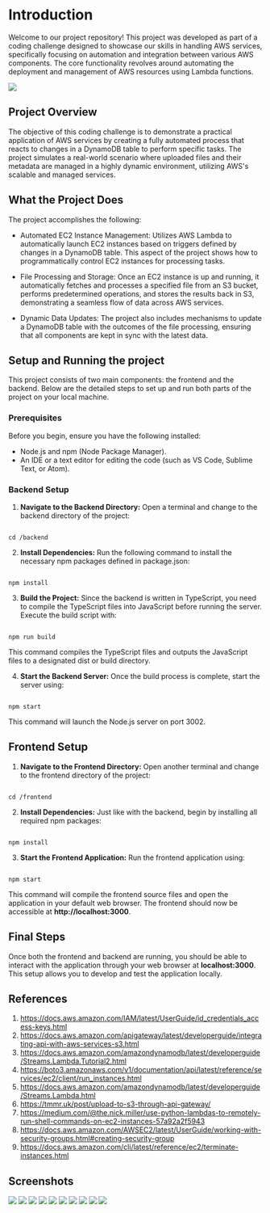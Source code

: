 # Introduction

Welcome to our project repository! This project was developed as part of a coding challenge designed to showcase our skills in handling AWS services, specifically focusing on automation and integration between various AWS components. The core functionality revolves around automating the deployment and management of AWS resources using Lambda functions.

![](Assets/fovustechstack.png)

## Project Overview

The objective of this coding challenge is to demonstrate a practical application of AWS services by creating a fully automated process that reacts to changes in a DynamoDB table to perform specific tasks. The project simulates a real-world scenario where uploaded files and their metadata are managed in a highly dynamic environment, utilizing AWS's scalable and managed services.

## What the Project Does

The project accomplishes the following:

- Automated EC2 Instance Management: Utilizes AWS Lambda to automatically launch EC2 instances based on triggers defined by changes in a DynamoDB table. This aspect of the project shows how to programmatically control EC2 instances for processing tasks.

- File Processing and Storage: Once an EC2 instance is up and running, it automatically fetches and processes a specified file from an S3 bucket, performs predetermined operations, and stores the results back in S3, demonstrating a seamless flow of data across AWS services.

- Dynamic Data Updates: The project also includes mechanisms to update a DynamoDB table with the outcomes of the file processing, ensuring that all components are kept in sync with the latest data.

## Setup and Running the project

This project consists of two main components: the frontend and the backend. Below are the detailed steps to set up and run both parts of the project on your local machine.
### Prerequisites

Before you begin, ensure you have the following installed:

- Node.js and npm (Node Package Manager). 
- An IDE or a text editor for editing the code (such as VS Code, Sublime Text, or Atom).

### Backend Setup

1. **Navigate to the Backend Directory:**
Open a terminal and change to the backend directory of the project:
```

cd /backend

```
2. **Install Dependencies:**
Run the following command to install the necessary npm packages defined in package.json:
```

npm install

```
3. **Build the Project:**
Since the backend is written in TypeScript, you need to compile the TypeScript files into JavaScript before running the server. Execute the build script with:
```

npm run build

```

This command compiles the TypeScript files and outputs the JavaScript files to a designated dist or build directory.

4. **Start the Backend Server:**
Once the build process is complete, start the server using:
```

npm start

```

This command will launch the Node.js server on port 3002.


## Frontend Setup 
1. **Navigate to the Frontend Directory:**
Open another terminal and change to the frontend directory of the project:

```

cd /frontend

```

2. **Install Dependencies:**
Just like with the backend, begin by installing all required npm packages:

```

npm install

```
3. **Start the Frontend Application:**
Run the frontend application using:

```

npm start

```
This command will compile the frontend source files and open the application in your default web browser. The frontend should now be accessible at **http://localhost:3000**.

## Final Steps

Once both the frontend and backend are running, you should be able to interact with the application through your web browser at **localhost:3000**. This setup allows you to develop and test the application locally.

## References
1. https://docs.aws.amazon.com/IAM/latest/UserGuide/id_credentials_access-keys.html
2. https://docs.aws.amazon.com/apigateway/latest/developerguide/integrating-api-with-aws-services-s3.html
3. https://docs.aws.amazon.com/amazondynamodb/latest/developerguide/Streams.Lambda.Tutorial2.html
4. https://boto3.amazonaws.com/v1/documentation/api/latest/reference/services/ec2/client/run_instances.html
5. https://docs.aws.amazon.com/amazondynamodb/latest/developerguide/Streams.Lambda.html
6. https://tmmr.uk/post/upload-to-s3-through-api-gateway/
7. https://medium.com/@the.nick.miller/use-python-lambdas-to-remotely-run-shell-commands-on-ec2-instances-57a92a2f5943
8. https://docs.aws.amazon.com/AWSEC2/latest/UserGuide/working-with-security-groups.html#creating-security-group
9. https://docs.aws.amazon.com/cli/latest/reference/ec2/terminate-instances.html

## Screenshots

![](Assets/Frontend_UI.jpg)
![](Assets/Input_File_Text.jpg)
![](Assets/Input_Folder_Details.jpg)
![](Assets/DynamoDB_Tables.jpg)
![](Assets/EC2_Trigger_Lambda_Function_Overview.jpg)
![](Assets/EC2_Instance_Running.jpg)
![](Assets/S3_Bucket_After_Script_Run.jpg)
![](Assets/Output_Folder_File.jpg)
![](Assets/Output_File.jpg)
![](Assets/DynamoDB_Output_File_Detail.jpg)

